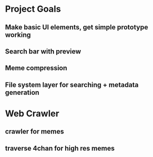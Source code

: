 # Project Goals

## Make basic UI elements, get simple prototype working
## Search bar with preview
## Meme compression
## File system layer for searching + metadata generation


# Web Crawler
## crawler for memes
## traverse 4chan for high res memes